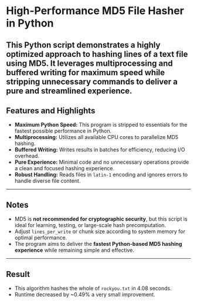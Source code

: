 # High-Performance MD5 File Hasher in Python

This Python script demonstrates a highly optimized approach to hashing lines of a text file using MD5. It leverages multiprocessing and buffered writing for maximum speed while stripping unnecessary commands to deliver a pure and streamlined experience.
---

## Features and Highlights

* **Maximum Python Speed:** This program is stripped to essentials for the fastest possible performance in Python.
* **Multiprocessing:** Utilizes all available CPU cores to parallelize MD5 hashing.
* **Buffered Writing:** Writes results in batches for efficiency, reducing I/O overhead.
* **Pure Experience:** Minimal code and no unnecessary operations provide a clean and focused hashing experience.
* **Robust Handling:** Reads files in `latin-1` encoding and ignores errors to handle diverse file content.
---
## Notes

* MD5 is **not recommended for cryptographic security**, but this script is ideal for learning, testing, or large-scale hash precomputation.
* Adjust `lines_per_write` or chunk size according to system memory for optimal performance.
* The program aims to deliver the **fastest Python-based MD5 hashing experience** while remaining simple and effective.

---
## Result

* This algorithm hashes the whole of `rockyou.txt` in 4.08 seconds.
* Runtime decreased by ~0.49% a very small improvement.
